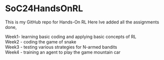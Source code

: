 # SoC24HandsOnRL
This is my GitHub repo for Hands-On RL
Here Ive added all the assignments done, 

Week1- learning basic coding and applying basic concepts of RL \
Week2 - coding the game of snake \
Week3 - testing various strategies for N-armed bandits \
Week4 - training an agent to play the game mountain car
